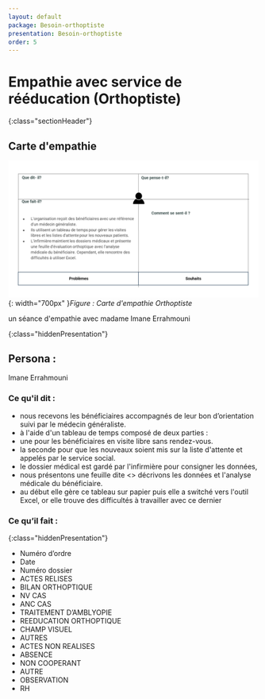 ```yaml
---
layout: default
package: Besoin-orthoptiste
presentation: Besoin-orthoptiste
order: 5
---
```

# Empathie avec service de rééducation (Orthoptiste)
{:class="sectionHeader"}

<!-- new slide -->

## Carte d'empathie
![carte d'empathie Orthoptiste](./images/carte-empathie-orthoptiste-Imane-Errahmouni.png){: width="700px" }*Figure : Carte d'empathie Orthoptiste*

<!-- note -->

un séance d'empathie avec madame Imane Errahmouni 

{:class="hiddenPresentation"}
## Persona : 
Imane Errahmouni
### Ce qu'il dit : 


- nous recevons les bénéficiaires accompagnés de leur bon d’orientation suivi par le médecin généraliste.
- à l'aide d'un tableau de temps composé de deux parties :
- une pour les bénéficiaires en visite libre sans rendez-vous.
- la seconde pour que les nouveaux soient mis sur la liste d'attente et appelés par le service social.
- le dossier médical est gardé par l'infirmière pour consigner les données,
- nous présentons une feuille dite <<BILAN ORTHOPTIQUE>>  décrivons les données et l'analyse médicale du bénéficiaire.
- au début elle gère ce tableau sur papier  puis elle a switché vers l'outil Excel, or elle trouve des difficultés à travailler avec ce dernier

### Ce qu’il fait : 
{:class="hiddenPresentation"}

- Numéro d’ordre 
- Date
- Numéro dossier 
- ACTES RELISES
- BILAN ORTHOPTIQUE
- NV CAS
- ANC CAS
- TRAITEMENT D’AMBLYOPIE
- REEDUCATION ORTHOPTIQUE
- CHAMP VISUEL
- AUTRES
- ACTES NON REALISES
- ABSENCE
- NON COOPERANT 
- AUTRE
- OBSERVATION
- RH
<!-- new slide -->
